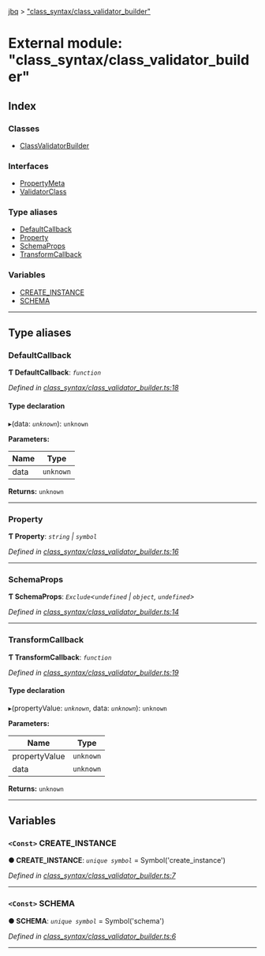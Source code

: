 [jbq](../README.md) > ["class_syntax/class_validator_builder"](../modules/_class_syntax_class_validator_builder_.md)

# External module: "class_syntax/class_validator_builder"

## Index

### Classes

* [ClassValidatorBuilder](../classes/_class_syntax_class_validator_builder_.classvalidatorbuilder.md)

### Interfaces

* [PropertyMeta](../interfaces/_class_syntax_class_validator_builder_.propertymeta.md)
* [ValidatorClass](../interfaces/_class_syntax_class_validator_builder_.validatorclass.md)

### Type aliases

* [DefaultCallback](_class_syntax_class_validator_builder_.md#defaultcallback)
* [Property](_class_syntax_class_validator_builder_.md#property)
* [SchemaProps](_class_syntax_class_validator_builder_.md#schemaprops)
* [TransformCallback](_class_syntax_class_validator_builder_.md#transformcallback)

### Variables

* [CREATE_INSTANCE](_class_syntax_class_validator_builder_.md#create_instance)
* [SCHEMA](_class_syntax_class_validator_builder_.md#schema)

---

## Type aliases

<a id="defaultcallback"></a>

###  DefaultCallback

**Ƭ DefaultCallback**: *`function`*

*Defined in [class_syntax/class_validator_builder.ts:18](https://github.com/krnik/vjs-validator/blob/6a6427a/src/class_syntax/class_validator_builder.ts#L18)*

#### Type declaration
▸(data: *`unknown`*): `unknown`

**Parameters:**

| Name | Type |
| ------ | ------ |
| data | `unknown` |

**Returns:** `unknown`

___
<a id="property"></a>

###  Property

**Ƭ Property**: *`string` \| `symbol`*

*Defined in [class_syntax/class_validator_builder.ts:16](https://github.com/krnik/vjs-validator/blob/6a6427a/src/class_syntax/class_validator_builder.ts#L16)*

___
<a id="schemaprops"></a>

###  SchemaProps

**Ƭ SchemaProps**: *`Exclude`<`undefined` \| `object`, `undefined`>*

*Defined in [class_syntax/class_validator_builder.ts:14](https://github.com/krnik/vjs-validator/blob/6a6427a/src/class_syntax/class_validator_builder.ts#L14)*

___
<a id="transformcallback"></a>

###  TransformCallback

**Ƭ TransformCallback**: *`function`*

*Defined in [class_syntax/class_validator_builder.ts:19](https://github.com/krnik/vjs-validator/blob/6a6427a/src/class_syntax/class_validator_builder.ts#L19)*

#### Type declaration
▸(propertyValue: *`unknown`*, data: *`unknown`*): `unknown`

**Parameters:**

| Name | Type |
| ------ | ------ |
| propertyValue | `unknown` |
| data | `unknown` |

**Returns:** `unknown`

___

## Variables

<a id="create_instance"></a>

### `<Const>` CREATE_INSTANCE

**● CREATE_INSTANCE**: *`unique symbol`* =  Symbol('create_instance')

*Defined in [class_syntax/class_validator_builder.ts:7](https://github.com/krnik/vjs-validator/blob/6a6427a/src/class_syntax/class_validator_builder.ts#L7)*

___
<a id="schema"></a>

### `<Const>` SCHEMA

**● SCHEMA**: *`unique symbol`* =  Symbol('schema')

*Defined in [class_syntax/class_validator_builder.ts:6](https://github.com/krnik/vjs-validator/blob/6a6427a/src/class_syntax/class_validator_builder.ts#L6)*

___

